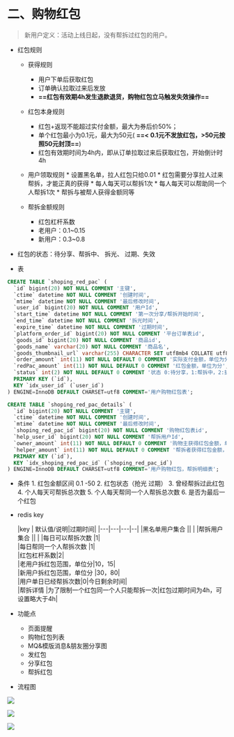 # 二、购物红包
>新用户定义：活动上线日起，没有帮拆过红包的用户。

* 红包规则
  * 获得规则
	  * 用户下单后获取红包
	  * 订单确认拉取过来后发放
	  * **==红包有效期4h发生退款退货，购物红包立马触发失效操作==**
  * 红包本身规则
     * 红包+返现不能超过实付金额，最大为券后价50%；
	  * 单个红包最小为0.1元，最大为50元( **==< 0.1元不发放红包，>50元按照50元封顶==**)
  	  * 红包有效期时间为4h内，即从订单拉取过来后获取红包，开始倒计时4h

  * 用户领取规则
  		* 设置黑名单，拉人红包只给0.01
	  	* 红包需要分享拉人过来帮拆，才能正真的获得
	  	* 每人每天可以帮拆1次
	  	* 每人每天可以帮助同一个人帮拆1次
	  	* 帮拆与被帮人获得金额同等
  
  * 帮拆金额规则
     * 红包杠杆系数
     * 老用户：0.1~0.15
     * 新用户：0.3~0.8

 * 红包的状态：待分享、帮拆中、 拆光、 过期、失效    
  
* 表

```sql
CREATE TABLE `shoping_red_pac` (
  `id` bigint(20) NOT NULL COMMENT '主键',
  `ctime` datetime NOT NULL COMMENT '创建时间',
  `mtime` datetime NOT NULL COMMENT '最后修改时间',
  `user_id` bigint(20) NOT NULL COMMENT '用户Id',
  `start_time` datetime NOT NULL COMMENT '第一次分享/帮拆开始时间',
  `end_time` datetime NOT NULL COMMENT '拆光时间',
  `expire_time` datetime NOT NULL COMMENT '过期时间',
  `platform_order_id` bigint(20) NOT NULL COMMENT '平台订单表id',
  `goods_id` bigint(20) NOT NULL COMMENT '商品id',
  `goods_name` varchar(20) NOT NULL COMMENT '商品名',
  `goods_thumbnail_url` varchar(255) CHARACTER SET utf8mb4 COLLATE utf8mb4_unicode_ci DEFAULT NULL COMMENT '商品缩略图',
  `order_amount` int(11) NOT NULL DEFAULT 0 COMMENT '实际支付金额，单位为分',
  `redPac_amount` int(11) NOT NULL DEFAULT 0 COMMENT '红包金额，单位为分',
  `status` int(2) NOT NULL DEFAULT 0 COMMENT '状态 0:待分享，1:帮拆中，2:拆光，3:过期，4:失效',
  PRIMARY KEY (`id`),
  KEY `idx_user_id` (`user_id`)
) ENGINE=InnoDB DEFAULT CHARSET=utf8 COMMENT='用户购物红包表';

CREATE TABLE `shoping_red_pac_details` (
  `id` bigint(20) NOT NULL COMMENT '主键',
  `ctime` datetime NOT NULL COMMENT '创建时间',
  `mtime` datetime NOT NULL COMMENT '最后修改时间',
  `shoping_red_pac_id` bigint(20) NOT NULL COMMENT '购物红包表id',
  `help_user_id` bigint(20) NOT NULL COMMENT '帮拆用户Id',
  `owner_amount` int(11) NOT NULL DEFAULT 0 COMMENT '购物主获得红包金额，单位为分',
  `helper_amount` int(11) NOT NULL DEFAULT 0 COMMENT '帮拆者获得红包金额，单位为分',
  PRIMARY KEY (`id`),
  KEY `idx_shoping_red_pac_id` (`shoping_red_pac_id`)
) ENGINE=InnoDB DEFAULT CHARSET=utf8 COMMENT='用户购物红包，帮拆明细表';
```

* 条件
	  1. 红包金额区间 0.1 -50
	  2. 红包状态（抢光 过期）
	  3. 曾经帮拆过此红包
	  4. 个人每天可帮拆总次数
	  5. 个人每天帮同一个人帮拆总次数
	  6. 是否为最后一个红包

	  
* redis key

	|key | 默认值/说明|过期时间|
	|---|---|---|--|
	|黑名单用户集合 || |
	|帮拆用户集合 || |
	|每日可以帮拆次数 |1|	
	|每日帮同一个人帮拆次数 |1|	
	|红包杠杆系数|2|	
	|老用户拆红包范围，单位分|10，15|	
	|新用户拆红包范围，单位分 |30，80|	
	|用户单日已经帮拆次数|0|今日剩余时间|	
	|帮拆详情 |为了限制一个红包同一个人只能帮拆一次|红包过期时间为4h，可设置略大于4h|	
* 功能点
  * 页面提醒
  * 购物红包列表
  * MQ&模版消息&朋友圈分享图
  * 发红包
  * 分享红包
  * 帮拆红包

* 流程图

![](http://47.95.12.0:3389/ftp/20181128135156.png)

![](http://47.95.12.0:3389/ftp/20181127161628.png)

![](http://47.95.12.0:3389/ftp/20181128140450.png)

	
	
	
	
	
	
	
	
	
	
	
	
	
	

